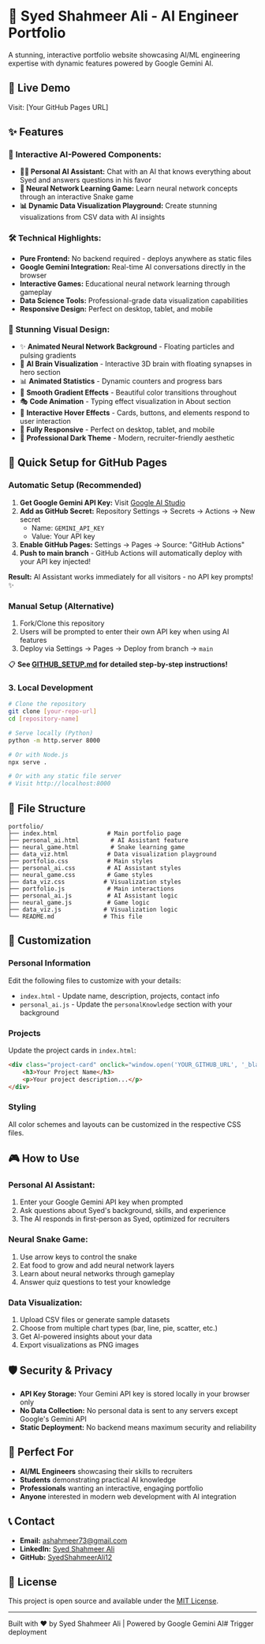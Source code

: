 # 🤖 Syed Shahmeer Ali - AI Engineer Portfolio

A stunning, interactive portfolio website showcasing AI/ML engineering expertise with dynamic features powered by Google Gemini AI.

## 🌟 Live Demo

Visit: [Your GitHub Pages URL]

## ✨ Features

### 🎯 **Interactive AI-Powered Components:**
- **👨‍💻 Personal AI Assistant:** Chat with an AI that knows everything about Syed and answers questions in his favor
- **🐍 Neural Network Learning Game:** Learn neural network concepts through an interactive Snake game
- **📊 Dynamic Data Visualization Playground:** Create stunning visualizations from CSV data with AI insights

### 🛠 **Technical Highlights:**
- **Pure Frontend:** No backend required - deploys anywhere as static files
- **Google Gemini Integration:** Real-time AI conversations directly in the browser
- **Interactive Games:** Educational neural network learning through gameplay
- **Data Science Tools:** Professional-grade data visualization capabilities
- **Responsive Design:** Perfect on desktop, tablet, and mobile

### 🎨 **Stunning Visual Design:**
- ✨ **Animated Neural Network Background** - Floating particles and pulsing gradients
- 🧠 **AI Brain Visualization** - Interactive 3D brain with floating synapses in hero section
- 📊 **Animated Statistics** - Dynamic counters and progress bars
- 💫 **Smooth Gradient Effects** - Beautiful color transitions throughout
- 🎭 **Code Animation** - Typing effect visualization in About section
- 🎪 **Interactive Hover Effects** - Cards, buttons, and elements respond to user interaction
- 📱 **Fully Responsive** - Perfect on desktop, tablet, and mobile
- 🌟 **Professional Dark Theme** - Modern, recruiter-friendly aesthetic

## 🚀 Quick Setup for GitHub Pages

### **Automatic Setup (Recommended)**
1. **Get Google Gemini API Key:** Visit [Google AI Studio](https://aistudio.google.com/app/apikey)
2. **Add as GitHub Secret:** Repository Settings → Secrets → Actions → New secret
   - Name: `GEMINI_API_KEY`
   - Value: Your API key
3. **Enable GitHub Pages:** Settings → Pages → Source: "GitHub Actions"
4. **Push to main branch** - GitHub Actions will automatically deploy with your API key injected!

**Result:** AI Assistant works immediately for all visitors - no API key prompts! ✨

### **Manual Setup (Alternative)**
1. Fork/Clone this repository
2. Users will be prompted to enter their own API key when using AI features
3. Deploy via Settings → Pages → Deploy from branch → `main`

📋 **See [GITHUB_SETUP.md](GITHUB_SETUP.md) for detailed step-by-step instructions!**

### 3. **Local Development**
```bash
# Clone the repository
git clone [your-repo-url]
cd [repository-name]

# Serve locally (Python)
python -m http.server 8000

# Or with Node.js
npx serve .

# Or with any static file server
# Visit http://localhost:8000
```

## 📁 File Structure

```
portfolio/
├── index.html              # Main portfolio page
├── personal_ai.html         # AI Assistant feature
├── neural_game.html         # Snake learning game
├── data_viz.html           # Data visualization playground
├── portfolio.css           # Main styles
├── personal_ai.css         # AI Assistant styles
├── neural_game.css         # Game styles
├── data_viz.css           # Visualization styles
├── portfolio.js            # Main interactions
├── personal_ai.js          # AI Assistant logic
├── neural_game.js          # Game logic
├── data_viz.js            # Visualization logic
└── README.md              # This file
```

## 🔧 Customization

### **Personal Information**
Edit the following files to customize with your details:
- `index.html` - Update name, description, projects, contact info
- `personal_ai.js` - Update the `personalKnowledge` section with your background

### **Projects**
Update the project cards in `index.html`:
```html
<div class="project-card" onclick="window.open('YOUR_GITHUB_URL', '_blank')">
    <h3>Your Project Name</h3>
    <p>Your project description...</p>
</div>
```

### **Styling**
All color schemes and layouts can be customized in the respective CSS files.

## 🎮 How to Use

### **Personal AI Assistant:**
1. Enter your Google Gemini API key when prompted
2. Ask questions about Syed's background, skills, and experience
3. The AI responds in first-person as Syed, optimized for recruiters

### **Neural Snake Game:**
1. Use arrow keys to control the snake
2. Eat food to grow and add neural network layers
3. Learn about neural networks through gameplay
4. Answer quiz questions to test your knowledge

### **Data Visualization:**
1. Upload CSV files or generate sample datasets
2. Choose from multiple chart types (bar, line, pie, scatter, etc.)
3. Get AI-powered insights about your data
4. Export visualizations as PNG images

## 🛡️ Security & Privacy

- **API Key Storage:** Your Gemini API key is stored locally in your browser only
- **No Data Collection:** No personal data is sent to any servers except Google's Gemini API
- **Static Deployment:** No backend means maximum security and reliability

## 🎯 Perfect For

- **AI/ML Engineers** showcasing their skills to recruiters
- **Students** demonstrating practical AI knowledge
- **Professionals** wanting an interactive, engaging portfolio
- **Anyone** interested in modern web development with AI integration

## 📞 Contact

- **Email:** ashahmeer73@gmail.com
- **LinkedIn:** [Syed Shahmeer Ali](https://www.linkedin.com/in/syed-shahmeer-ali-61a836288/)
- **GitHub:** [SyedShahmeerAli12](https://github.com/SyedShahmeerAli12)

## 📄 License

This project is open source and available under the [MIT License](LICENSE).

---

Built with ❤️ by Syed Shahmeer Ali | Powered by Google Gemini AI#   T r i g g e r   d e p l o y m e n t  
 